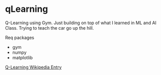 # qLearning
Q-Learning using Gym. Just building on top of what I learned in ML and AI Class. Trying to teach the car go up the hill.

Req packages

+ gym
+ numpy
+ matplotlib


[Q-Learning Wikipedia Entry](https://en.wikipedia.org/wiki/Q-learning "Wikipedia Q Learning")
